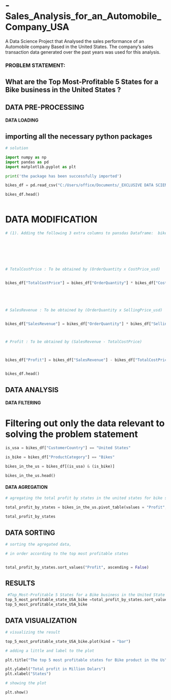 # -Sales_Analysis_for_an_Automobile_Company_USA
A Data Science Project that Analysed  the sales performance of an Automobile company Based in the United States. The company’s sales transaction data generated over the past years was used for this  analysis.
### PROBLEM STATEMENT:
## What are the Top Most-Profitable 5 States for a Bike business in the United States ?
## DATA PRE-PROCESSING
#### DATA LOADING
## importing all the necessary python packages 
```python
# solution 

import numpy as np 
import pandas as pd 
import matplotlib.pyplot as plt

print('the package has been successfully imported')

```
```python
bikes_df = pd.read_csv("C:/Users/office/Documents/_EXCLUSIVE DATA SCIENCE BOOT CAMP_STUDENT FOLDER/_DATASET/bikes.csv")

bikes_df.head()



```
# DATA MODIFICATION
```python
# (1). Adding the following 3 extra columns to pansdas Dataframe:  bikes_df







# TotalCostPrice : To be obtained by (OrderQuantity x CostPrice_usd)


bikes_df["TotalCostPrice"] = bikes_df["OrderQuantity"] * bikes_df["CostPrice_usd"] 





# SalesRevenue : To be obtained by (OrderQuantity x SellingPrice_usd)


bikes_df["SalesRevenue"] = bikes_df["OrderQuantity"] * bikes_df["SellingPrice_usd"] 



# Profit : To be obtained by (SalesRevenue - TotalCostPrice)



bikes_df["Profit"] = bikes_df["SalesRevenue"] - bikes_df["TotalCostPrice"]


bikes_df.head()

```
## DATA ANALYSIS
#### DATA FILTERING
 # Filtering out only the data relevant to solving the problem statement
 ```python
is_usa = bikes_df["CustomerCountry"] == "United States"

is_bike = bikes_df["ProductCategory"] == "Bikes" 

bikes_in_the_us = bikes_df[(is_usa) & (is_bike)]

bikes_in_the_us.head()


```
#### DATA AGREGATION
```python
# agregating the total profit by states in the united states for bike sales

total_profit_by_states = bikes_in_the_us.pivot_table(values = "Profit", index = "CustomerState",aggfunc = np.sum)
 
total_profit_by_states

```
## DATA SORTING
```python
# sorting the agregated data,

# in order according to the top most profitable states


total_profit_by_states.sort_values("Profit", ascending = False)


```
## RESULTS
```python
 #Top_Most-Profitable 5 States for a Bike business in the United State ?
top_5_most_profitable_state_USA_bike =total_profit_by_states.sort_values("Profit", ascending = False).head()
top_5_most_profitable_state_USA_bike

```
## DATA VISUALIZATION
```python
# visualizing the result

top_5_most_profitable_state_USA_bike.plot(kind = "bar")

# adding a little and label to the plot 

plt.title("The top 5 most profitable states for Bike product in the Us")

plt.ylabel("Total profit in Million Dolars")
plt.xlabel("States")

# showing the plot

plt.show()

```
